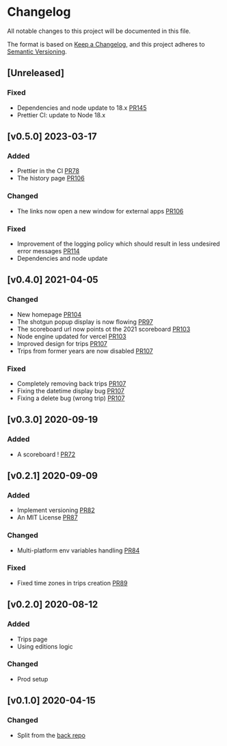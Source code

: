 # Changelog

All notable changes to this project will be documented in this file.

The format is based on [Keep a Changelog](https://keepachangelog.com/en/1.0.0/),
and this project adheres to [Semantic Versioning](https://semver.org/spec/v2.0.0.html).

## [Unreleased]

### Fixed

-   Dependencies and node update to 18.x [PR145](https://github.com/TanguyLe/HoulgateFestFront/pull/145)
-   Prettier CI: update to Node 18.x

## [v0.5.0] 2023-03-17

### Added

-   Prettier in the CI [PR78](https://github.com/TanguyLe/HoulgateFestFront/pull/78)
-   The history page [PR106](https://github.com/TanguyLe/HoulgateFestFront/pull/106)

### Changed

-   The links now open a new window for external apps [PR106](https://github.com/TanguyLe/HoulgateFestFront/pull/106)

### Fixed

-   Improvement of the logging policy which should result in less undesired error messages [PR114](https://github.com/TanguyLe/HoulgateFestBack/pull/114)
-   Dependencies and node update

## [v0.4.0] 2021-04-05

### Changed

-   New homepage [PR104](https://github.com/TanguyLe/HoulgateFestFront/pull/104)
-   The shotgun popup display is now flowing [PR97](https://github.com/TanguyLe/HoulgateFestFront/pull/97)
-   The scoreboard url now points ot the 2021 scoreboard [PR103](https://github.com/TanguyLe/HoulgateFestFront/pull/103)
-   Node engine updated for vercel [PR103](https://github.com/TanguyLe/HoulgateFestFront/pull/103)
-   Improved design for trips [PR107](https://github.com/TanguyLe/HoulgateFestFront/pull/107)
-   Trips from former years are now disabled [PR107](https://github.com/TanguyLe/HoulgateFestFront/pull/107)

### Fixed

-   Completely removing back trips [PR107](https://github.com/TanguyLe/HoulgateFestFront/pull/107)
-   Fixing the datetime display bug [PR107](https://github.com/TanguyLe/HoulgateFestFront/pull/107)
-   Fixing a delete bug (wrong trip) [PR107](https://github.com/TanguyLe/HoulgateFestFront/pull/107)

## [v0.3.0] 2020-09-19

### Added

-   A scoreboard ! [PR72](https://github.com/TanguyLe/HoulgateFestFront/pull/72)

## [v0.2.1] 2020-09-09

### Added

-   Implement versioning [PR82](https://github.com/TanguyLe/HoulgateFestBack/pull/82)
-   An MIT License [PR87](https://github.com/TanguyLe/HoulgateFestBack/pull/87)

### Changed

-   Multi-platform env variables handling [PR84](https://github.com/TanguyLe/HoulgateFestBack/pull/84)

### Fixed

-   Fixed time zones in trips creation [PR89](https://github.com/TanguyLe/HoulgateFestBack/pull/89)

## [v0.2.0] 2020-08-12

### Added

-   Trips page
-   Using editions logic

### Changed

-   Prod setup

## [v0.1.0] 2020-04-15

### Changed

-   Split from the [back repo](https://github.com/TanguyLe/HoulgateFestBack)
